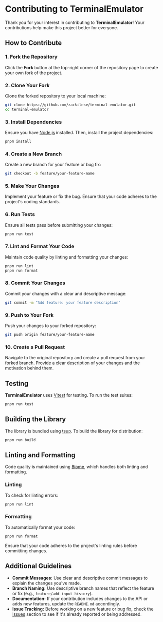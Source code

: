 # Contributing to TerminalEmulator

Thank you for your interest in contributing to **TerminalEmulator**! Your contributions help make this project better for everyone.

## How to Contribute

### 1. Fork the Repository

Click the **Fork** button at the top-right corner of the repository page to create your own fork of the project.

### 2. Clone Your Fork

Clone the forked repository to your local machine:

```bash
git clone https://github.com/zackilese/terminal-emulator.git
cd terminal-emulator
```

### 3. Install Dependencies

Ensure you have [Node.js](https://nodejs.org/) installed. Then, install the project dependencies:

```bash
pnpm install
```

### 4. Create a New Branch

Create a new branch for your feature or bug fix:

```bash
git checkout -b feature/your-feature-name
```

### 5. Make Your Changes

Implement your feature or fix the bug. Ensure that your code adheres to the project's coding standards.

### 6. Run Tests

Ensure all tests pass before submitting your changes:

```bash
pnpm run test
```

### 7. Lint and Format Your Code

Maintain code quality by linting and formatting your changes:

```bash
pnpm run lint
pnpm run format
```

### 8. Commit Your Changes

Commit your changes with a clear and descriptive message:

```bash
git commit -m "Add feature: your feature description"
```

### 9. Push to Your Fork

Push your changes to your forked repository:

```bash
git push origin feature/your-feature-name
```

### 10. Create a Pull Request

Navigate to the original repository and create a pull request from your forked branch. Provide a clear description of your changes and the motivation behind them.

## Testing

**TerminalEmulator** uses [Vitest](https://vitest.dev/) for testing. To run the test suites:

```bash
pnpm run test
```

## Building the Library

The library is bundled using [tsup](https://tsup.egoist.dev/). To build the library for distribution:

```bash
pnpm run build
```

## Linting and Formatting

Code quality is maintained using [Biome](https://biomejs.dev/), which handles both linting and formatting.

### Linting

To check for linting errors:

```bash
pnpm run lint
```

### Formatting

To automatically format your code:

```bash
pnpm run format
```

Ensure that your code adheres to the project's linting rules before committing changes.

## Additional Guidelines

- **Commit Messages:** Use clear and descriptive commit messages to explain the changes you've made.
- **Branch Naming:** Use descriptive branch names that reflect the feature or fix (e.g., `feature/add-input-history`).
- **Documentation:** If your contribution includes changes to the API or adds new features, update the `README.md` accordingly.
- **Issue Tracking:** Before working on a new feature or bug fix, check the [Issues](https://github.com/zackilese/terminal-emulator/issues) section to see if it's already reported or being addressed.
